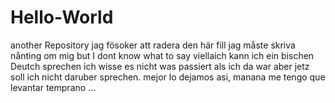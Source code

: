 # Hello-World
another Repository
jag fösoker att radera den här fill
jag måste skriva nånting om mig but I dont know
what to say
viellaich kann ich ein bischen Deutch sprechen
ich wisse es nicht was passiert als ich da war
aber jetz soll ich nicht daruber sprechen.
mejor lo dejamos asi, manana me tengo que levantar
temprano  ...
